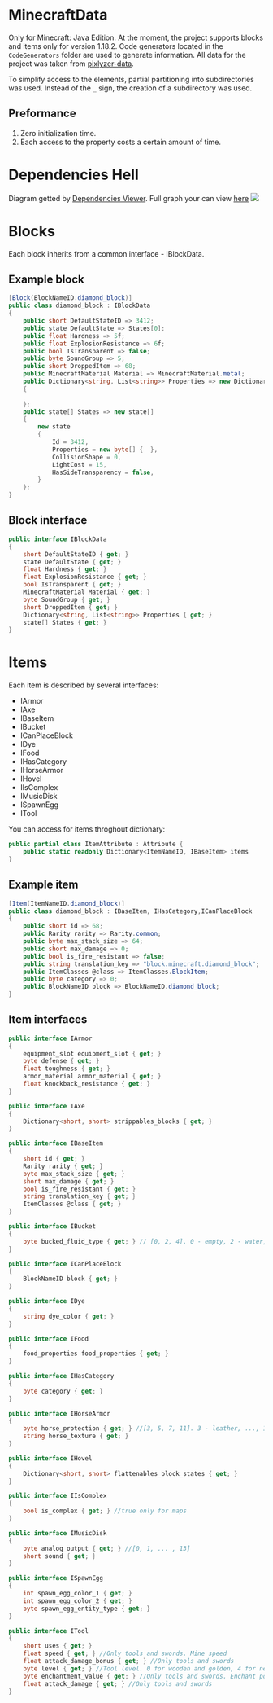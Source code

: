 # MinecraftData

Only for Minecraft: Java Edition.
At the moment, the project supports blocks and items only for version 1.18.2. Code generators located in the `CodeGenerators` folder are used to generate information. 
All data for the project was taken from [pixlyzer-data](https://gitlab.com/Bixilon/pixlyzer-data/-/tree/master/version/1.18.2).

To simplify access to the elements, partial partitioning into subdirectories was used. Instead of the `_` sign, the creation of a subdirectory was used.

## Preformance

1. Zero initialization time.
2. Each access to the property costs a certain amount of time.

# Dependencies Hell
Diagram getted by [Dependencies Viewer](https://github.com/Lesoorub/DependenciesViewer).
Full graph your can view [here](./images/all_dependencies.svg)
![](./images/part_of_all_dependencies.png)

# Blocks

Each block inherits from a common interface - IBlockData.

## Example block

```cs
[Block(BlockNameID.diamond_block)]
public class diamond_block : IBlockData
{
    public short DefaultStateID => 3412;
    public state DefaultState => States[0];
    public float Hardness => 5f;
    public float ExplosionResistance => 6f;
    public bool IsTransparent => false;
    public byte SoundGroup => 5;
    public short DroppedItem => 68;
    public MinecraftMaterial Material => MinecraftMaterial.metal;
    public Dictionary<string, List<string>> Properties => new Dictionary<string, List<string>>()
    {
        
    };
    public state[] States => new state[]
    {
        new state
        {
            Id = 3412,
            Properties = new byte[] {  },
            CollisionShape = 0,
            LightCost = 15,
            HasSideTransparency = false,
        }
    };
}
```

## Block interface

```cs
public interface IBlockData
{
    short DefaultStateID { get; }
    state DefaultState { get; }
    float Hardness { get; }
    float ExplosionResistance { get; }
    bool IsTransparent { get; }
    MinecraftMaterial Material { get; }
    byte SoundGroup { get; }
    short DroppedItem { get; }
    Dictionary<string, List<string>> Properties { get; }
    state[] States { get; }
}
```

# Items
 Each item is described by several interfaces:
 - IArmor
 - IAxe
 - IBaseItem
 - IBucket
 - ICanPlaceBlock
 - IDye
 - IFood
 - IHasCategory
 - IHorseArmor
 - IHovel
 - IIsComplex
 - IMusicDisk
 - ISpawnEgg
 - ITool

You can access for items throghout dictionary:
```cs
public partial class ItemAttribute : Attribute {
    public static readonly Dictionary<ItemNameID, IBaseItem> items
}
```

## Example item

```cs
[Item(ItemNameID.diamond_block)]
public class diamond_block : IBaseItem, IHasCategory,ICanPlaceBlock
{
    public short id => 68;
    public Rarity rarity => Rarity.common;
    public byte max_stack_size => 64;
    public short max_damage => 0;
    public bool is_fire_resistant => false;
    public string translation_key => "block.minecraft.diamond_block";
    public ItemClasses @class => ItemClasses.BlockItem;
    public byte category => 0;
    public BlockNameID block => BlockNameID.diamond_block;
}
```

## Item interfaces

```cs
public interface IArmor
{
    equipment_slot equipment_slot { get; }
    byte defense { get; }
    float toughness { get; }
    armor_material armor_material { get; }
    float knockback_resistance { get; }
}
```
```cs
public interface IAxe
{
    Dictionary<short, short> strippables_blocks { get; }
}
```
```cs
public interface IBaseItem
{
    short id { get; }
    Rarity rarity { get; }
    byte max_stack_size { get; }
    short max_damage { get; }
    bool is_fire_resistant { get; }
    string translation_key { get; }
    ItemClasses @class { get; }
}
```
```cs
public interface IBucket
{
    byte bucked_fluid_type { get; } // [0, 2, 4]. 0 - empty, 2 - water, 4 - lava
}
```
```cs
public interface ICanPlaceBlock
{
    BlockNameID block { get; }
}
```
```cs
public interface IDye
{
    string dye_color { get; }
}
```
```cs
public interface IFood
{
    food_properties food_properties { get; }
}
```
```cs
public interface IHasCategory
{
    byte category { get; }
}
```
```cs
public interface IHorseArmor
{
    byte horse_protection { get; } //[3, 5, 7, 11]. 3 - leather, ..., 11 - diamond
    string horse_texture { get; }
}
```
```cs
public interface IHovel
{
    Dictionary<short, short> flattenables_block_states { get; }
}
```
```cs
public interface IIsComplex
{
    bool is_complex { get; } //true only for maps
}
```
```cs
public interface IMusicDisk
{
    byte analog_output { get; } //[0, 1, ... , 13]
    short sound { get; }
}
```
```cs
public interface ISpawnEgg
{
    int spawn_egg_color_1 { get; }
    int spawn_egg_color_2 { get; }
    byte spawn_egg_entity_type { get; }
}
```
```cs
public interface ITool
{
    short uses { get; }
    float speed { get; } //Only tools and swords. Mine speed
    float attack_damage_bonus { get; } //Only tools and swords
    byte level { get; } //Tool level. 0 for wooden and golden, 4 for netherite
    byte enchantment_value { get; } //Only tools and swords. Enchant power. min 0, max 22
    float attack_damage { get; } //Only tools and swords
}
```
